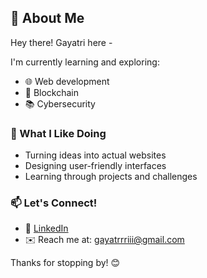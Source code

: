 ## 👋 About Me

Hey there! Gayatri here - 

I'm currently learning and exploring:
- 🌐 Web development 
- 💾 Blockchain
- 📚 Cybersecurity

### 🔧 What I Like Doing
- Turning ideas into actual websites
- Designing user-friendly interfaces
- Learning through projects and challenges

### 📫 Let's Connect!
- 💼 [LinkedIn](https://www.linkedin.com/in/gayatri-vinod)
- ✉️ Reach me at: gayatrrriii@gmail.com

Thanks for stopping by! 😊

